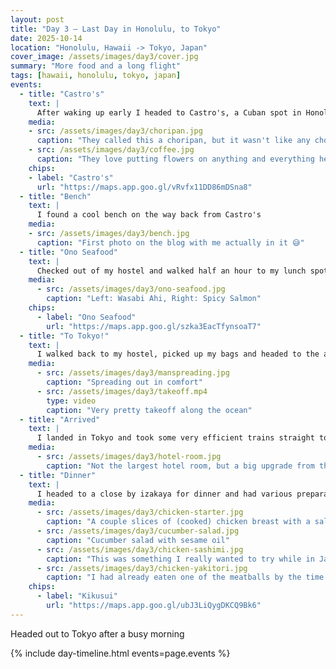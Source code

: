 ```yaml
---
layout: post
title: "Day 3 — Last Day in Honolulu, to Tokyo"
date: 2025-10-14
location: "Honolulu, Hawaii -> Tokyo, Japan"
cover_image: /assets/images/day3/cover.jpg
summary: "More food and a long flight"
tags: [hawaii, honolulu, tokyo, japan]
events:
  - title: "Castro's"
    text: |
      After waking up early I headed to Castro's, a Cuban spot in Honolulu for "breakfast" (in quotes because I got a lunch sandwich, but it was the one that looked the most interesting!)
    media:
    - src: /assets/images/day3/choripan.jpg
      caption: "They called this a choripan, but it wasn't like any choripan I had seen before. It was really good though! It had a really tasty mushroom chimichurri on it."
    - src: /assets/images/day3/coffee.jpg
      caption: "They love putting flowers on anything and everything here"
    chips:
    - label: "Castro's"
      url: "https://maps.app.goo.gl/vRvfx11DD86mDSna8"
  - title: "Bench"
    text: |
      I found a cool bench on the way back from Castro's
    media:
    - src: /assets/images/day3/bench.jpg
      caption: "First photo on the blog with me actually in it 😅"
  - title: "Ono Seafood"
    text: |
      Checked out of my hostel and walked half an hour to my lunch spot for the day. Had to get some more poke before leaving. While I was sitting outside the shop eating, someone drove into a parked car so I got lunch and a show!
    media:
      - src: /assets/images/day3/ono-seafood.jpg
        caption: "Left: Wasabi Ahi, Right: Spicy Salmon"
    chips:
      - label: "Ono Seafood"
        url: "https://maps.app.goo.gl/szka3EacTfynsoaT7"
  - title: "To Tokyo!"
    text: |
      I walked back to my hostel, picked up my bags and headed to the airport for my flight to Tokyo. I got super lucky and didn't have anyone sitting next to me on the flight! Still wasn't able to sleep more than 30ish minutes through the ~8 hour flight though...
    media:
      - src: /assets/images/day3/manspreading.jpg
        caption: "Spreading out in comfort"
      - src: /assets/images/day3/takeoff.mp4
        type: video
        caption: "Very pretty takeoff along the ocean"
  - title: "Arrived"
    text: |
      I landed in Tokyo and took some very efficient trains straight to my hotel. I wish we had public transit in America...
    media:
      - src: /assets/images/day3/hotel-room.jpg
        caption: "Not the largest hotel room, but a big upgrade from the Waikiki hostel!"
  - title: "Dinner"
    text: |
      I headed to a close by izakaya for dinner and had various preparations of chicken (including sashimi!)
    media:
      - src: /assets/images/day3/chicken-starter.jpg
        caption: "A couple slices of (cooked) chicken breast with a salad as a complimentary starter"
      - src: /assets/images/day3/cucumber-salad.jpg
        caption: "Cucumber salad with sesame oil"
      - src: /assets/images/day3/chicken-sashimi.jpg
        caption: "This was something I really wanted to try while in Japan since it's really the only place you can safely eat raw chicken. It was actually really tasty! There was a bit of a mental block saying \"This is not something you should be eating raw\" but once I got past that I really enjoyed the taste and texture."
      - src: /assets/images/day3/chicken-yakitori.jpg
        caption: "I had already eaten one of the meatballs by the time I remembered to take this photo, but this chicken yakitori sampler was really tasty too"
    chips:
      - label: "Kikusui"
        url: "https://maps.app.goo.gl/ubJ3LiQygDKCQ9Bk6"
---
```


Headed out to Tokyo after a busy morning

{% include day-timeline.html events=page.events %}
